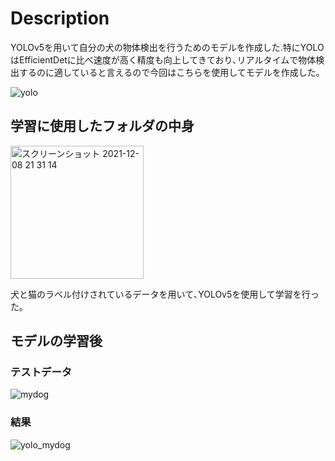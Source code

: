 # Description 
YOLOv5を用いて自分の犬の物体検出を行うためのモデルを作成した.特にYOLOはEfficientDetに比べ速度が高く精度も向上してきており､リアルタイムで物体検出するのに適していると言えるので今回はこちらを使用してモデルを作成した｡

![yolo](https://user-images.githubusercontent.com/61785070/145219120-0cff7da3-827e-4d0e-bc97-ac82d916d481.png)

## 学習に使用したフォルダの中身
<img width="213" alt="スクリーンショット 2021-12-08 21 31 14" src="https://user-images.githubusercontent.com/61785070/145218515-55f84c45-7459-477c-a0fe-5e3b6908c97b.png">

犬と猫のラベル付けされているデータを用いて､YOLOv5を使用して学習を行った｡

## モデルの学習後
### テストデータ
![mydog](https://user-images.githubusercontent.com/61785070/145218508-e90503aa-bd01-43c3-9f72-370713a8ad85.jpg)
### 結果
![yolo_mydog](https://user-images.githubusercontent.com/61785070/145218492-67653474-04c0-404c-b81b-fb8ce9d41a98.jpg)
